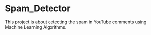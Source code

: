 # Spam_Detector
This project is about detecting the spam in YouTube comments using Machine Learning Algorithms.
